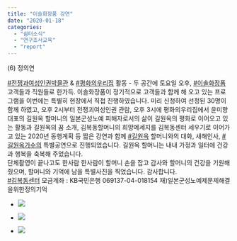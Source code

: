 ```yaml
---
title: "이솔화장품 강연"
date: "2020-01-18"
categories: 
  - "쉼터소식"
  - "연구조사교육"
  - "report"
---
```


(6) 정의연

[#전쟁과여성인권박믈관](https://www.facebook.com/hashtag/전쟁과여성인권박믈관?source=feed_text&epa=HASHTAG) & [#평화의우리집](https://www.facebook.com/hashtag/평화의우리집?source=feed_text&epa=HASHTAG) 활동 - 두 공간에 토요일 오후, [#이솔화장품](https://www.facebook.com/hashtag/이솔화장품?source=feed_text&epa=HASHTAG) 고객들과 직원들로 한가득. 이솔화장품이 정기적으로 고객들과 함께 해 오고 있는 프로그램을 이번에는 특별히 현장에서 직접 진행하였습니다. 미리 신청하여 선정된 30명이 함께 하였고, 오후 2시부터 전쟁괴여성인권 관람, 오후 3시에 평화의우리집에서 윤미향 대표의 길원옥 할머니의 일본군성노예 피해자로서의 삶이 길원옥의 평화로 이어오고 있는 활동과 길원옥의 꿈 소개, 김복동할머니의 희망메세지를 김복동센터 세우기로 이어가고 있는 2020년 동행계획 등 짧은 강연과 함께 [#길원옥](https://www.facebook.com/hashtag/길원옥?source=feed_text&epa=HASHTAG) 할머니와의 대화, 새해인사, [#길원옥가수의](https://www.facebook.com/hashtag/길원옥가수의?source=feed_text&epa=HASHTAG) 특별공연으로 진행되었습니다. 길원옥 할머니는 내내 가정과 일터에 건강과 행복을 축복해 주었습니다.  
단체촬영이 끝나고도 한사람 한사람이 할머니 손을 잡고 감사와 할머니의 건강을 기원해줬으며, 할머니와 기억에 남을 특별사진을 찍었습니다. 감사합니다.  
[#김복동센터](https://www.facebook.com/hashtag/김복동센터?source=feed_text&epa=HASHTAG) 모금계좌 : KB국민은행 069137-04-018154 재)일본군성노예제문제해결을위한정의기억

- ![](https://r2.womenandwar.net/2020/02/82200249_2939931932704467_604211622629605376_n.jpg)
    
- ![](https://r2.womenandwar.net/2020/02/82517955_2939931966037797_858413599960334336_n.jpg)
    
- ![](https://r2.womenandwar.net/2020/02/83712088_2939932002704460_7843922137306890240_n.jpg)
